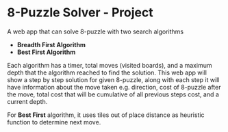 # 8-Puzzle Solver - Project
A web app that can solve 8-puzzle with two search algorithms
- **Breadth First Algorithm**
- **Best First Algorithm**

Each algorithm has a timer, total moves (visited boards), and a maximum depth that the algorithm reached to find the solution.
This web app will show a step by step solution for given 8-puzzle, along with each step it will have information about the move taken e.g. direction, cost of 8-puzzle after the move, total cost that will be cumulative of all previous steps cost, and a current depth.

For **Best First** algorithm, it uses tiles out of place distance as heuristic function to determine next move.
